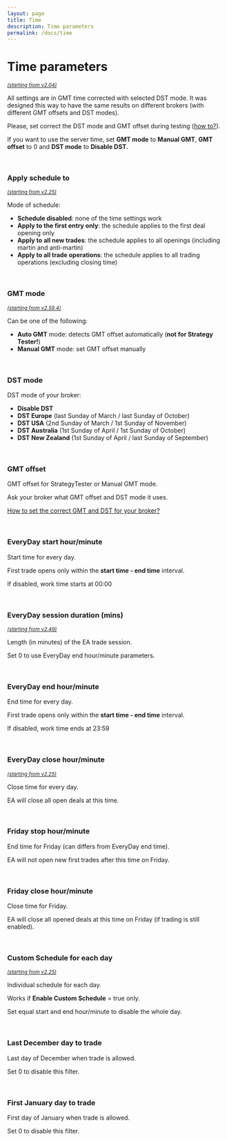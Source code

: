 ```yaml
---
layout: page
title: Time
description: Time parameters
permalink: /docs/time
---
```


# Time parameters

<sup>[*(starting from v2.04)*](/docs/versions-history#20200416-204)</sup>

All settings are in GMT time corrected with selected DST mode. It was designed this way to have the same results on different brokers (with different GMT offsets and DST modes).

Please, set correct the DST mode and GMT offset during testing ([how to?](/docs/FAQ/gmt-and-dst)).

If you want to use the server time, set **GMT mode** to **Manual GMT**, **GMT offset** to 0 and **DST mode** to **Disable DST**.


<br />

### Apply schedule to

<sup>[*(starting from v2.25)*](/docs/versions-history#20210115-225)</sup>

Mode of schedule:
* **Schedule disabled**: none of the time settings work
* **Apply to the first entry only**: the schedule applies to the first deal opening only
* **Apply to all new trades**: the schedule applies to all openings (including martin and anti-martin)
* **Apply to all trade operations**: the schedule applies to all trading operations (excluding closing time)

<br />

### GMT mode

<sup>[*(starting from v2.59.4)*](/docs/versions-history#20240428-0903-260)</sup>

Can be one of the following:
* **Auto GMT** mode: detects GMT offset automatically (**not for Strategy Tester!**)
* **Manual GMT** mode: set GMT offset manually

<br />

### DST mode

DST mode of your broker:
* **Disable DST**
* **DST Europe** (last Sunday of March / last Sunday of October)
* **DST USA** (2nd Sunday of March / 1st Sunday of November)
* **DST Australia** (1st Sunday of April / 1st Sunday of October)
* **DST New Zealand** (1st Sunday of April / last Sunday of September)

<br />

### GMT offset

GMT offset for StrategyTester or Manual GMT mode.

Ask your broker what GMT offset and DST mode it uses.

[How to set the correct GMT and DST for your broker?](/docs/FAQ/gmt-and-dst)

<br />

### EveryDay start hour/minute

Start time for every day.

First trade opens only within the **start time  -  end time** interval.

If disabled, work time starts at 00:00

<br />

### EveryDay session duration (mins)

<sup>[*(starting from v2.49)*](/docs/versions-history#20221007-249)</sup>

Length (in minutes) of the EA trade session.

Set 0 to use EveryDay end hour/minute parameters.

<br />

### EveryDay end hour/minute

End time for every day.

First trade opens only within the **start time  -  end time** interval.

If disabled, work time ends at 23:59

<br />

### EveryDay close hour/minute

<sup>[*(starting from v2.25)*](/docs/versions-history#20210115-225)</sup>

Close time for every day.

EA will close all open deals at this time.

<br />

### Friday stop hour/minute

End time for Friday (can differs from EveryDay end time).

EA will not open new first trades after this time on Friday.

<br />

### Friday close hour/minute

Close time for Friday.

EA will close all opened deals at this time on Friday (if trading is still enabled).

<br />

### Custom Schedule for each day

<sup>[*(starting from v2.25)*](/docs/versions-history#20210115-225)</sup>

Individual schedule for each day.

Works if **Enable Custom Schedule** = true only.

Set equal start and end hour/minute to disable the whole day.

<br />

### Last December day to trade

Last day of December when trade is allowed.

Set 0 to disable this filter.

<br />

### First January day to trade

First day of January when trade is allowed.

Set 0 to disable this filter.





